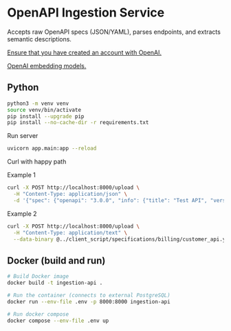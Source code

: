 # OpenAPI Ingestion Service

Accepts raw OpenAPI specs (JSON/YAML), parses endpoints, and extracts semantic descriptions.

[Ensure that you have created an account with OpenAI.](https://platform.openai.com/login)

[OpenAI embedding models.](https://platform.openai.com/docs/guides/embeddings/embedding-models)


## Python

```bash
python3 -m venv venv
source venv/bin/activate
pip install --upgrade pip
pip install --no-cache-dir -r requirements.txt
```

Run server

```bash
uvicorn app.main:app --reload
```

Curl with happy path

Example 1

```bash
curl -X POST http://localhost:8000/upload \
  -H "Content-Type: application/json" \
  -d '{"spec": {"openapi": "3.0.0", "info": {"title": "Test API", "version": "1.0"}, "paths": {}}}'
```

Example 2

```bash
curl -X POST http://localhost:8000/upload \
  -H "Content-Type: application/text" \
  --data-binary @../client_script/specifications/billing/customer_api.yaml
```

## Docker (build and run)

```bash
# Build Docker image
docker build -t ingestion-api .

# Run the container (connects to external PostgreSQL)
docker run --env-file .env -p 8000:8000 ingestion-api

# Run docker compose
docker compose --env-file .env up
```
